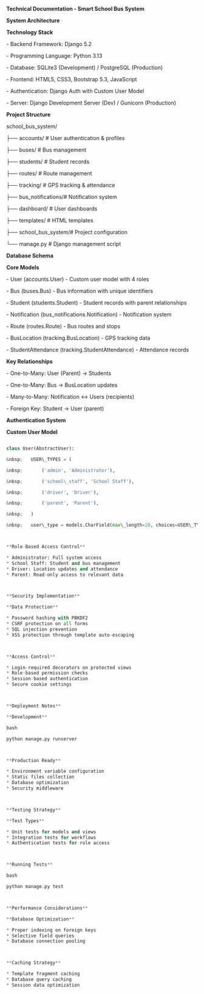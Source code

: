 **Technical Documentation - Smart School Bus System**



**System Architecture**



**Technology Stack**

\- Backend Framework: Django 5.2

\- Programming Language: Python 3.13

\- Database: SQLite3 (Development) / PostgreSQL (Production)

\- Frontend: HTML5, CSS3, Bootstrap 5.3, JavaScript

\- Authentication: Django Auth with Custom User Model

\- Server: Django Development Server (Dev) / Gunicorn (Production)



**Project Structure**

school\_bus\_system/

├── accounts/ # User authentication \& profiles

├── buses/ # Bus management

├── students/ # Student records

├── routes/ # Route management

├── tracking/ # GPS tracking \& attendance

├── bus\_notifications/# Notification system

├── dashboard/ # User dashboards

├── templates/ # HTML templates

├── school\_bus\_system/# Project configuration

└── manage.py # Django management script



**Database Schema**



**Core Models**

\- User (accounts.User) - Custom user model with 4 roles

\- Bus (buses.Bus) - Bus information with unique identifiers

\- Student (students.Student) - Student records with parent relationships

\- Notification (bus\_notifications.Notification) - Notification system

\- Route (routes.Route) - Bus routes and stops

\- BusLocation (tracking.BusLocation) - GPS tracking data

\- StudentAttendance (tracking.StudentAttendance) - Attendance records



**Key Relationships**

\- One-to-Many: User (Parent) → Students

\- One-to-Many: Bus → BusLocation updates

\- Many-to-Many: Notification ↔ Users (recipients)

\- Foreign Key: Student → User (parent)



**Authentication System**



**Custom User Model**

```python

class User(AbstractUser):

&nbsp;   USER\_TYPES = (

&nbsp;       ('admin', 'Administrator'),

&nbsp;       ('school\_staff', 'School Staff'),

&nbsp;       ('driver', 'Driver'),

&nbsp;       ('parent', 'Parent'),

&nbsp;   )

&nbsp;   user\_type = models.CharField(max\_length=20, choices=USER\_TYPES)



**Role-Based Access Control**

* Administrator: Full system access
* School Staff: Student and bus management
* Driver: Location updates and attendance
* Parent: Read-only access to relevant data



**Security Implementation**

**Data Protection**

* Password hashing with PBKDF2
* CSRF protection on all forms
* SQL injection prevention
* XSS protection through template auto-escaping



**Access Control**

* Login-required decorators on protected views
* Role-based permission checks
* Session-based authentication
* Secure cookie settings



**Deployment Notes**

**Development**

bash

python manage.py runserver



**Production Ready**

* Environment variable configuration
* Static files collection
* Database optimization
* Security middleware



**Testing Strategy**

**Test Types**

* Unit tests for models and views
* Integration tests for workflows
* Authentication tests for role access



**Running Tests**

bash

python manage.py test



**Performance Considerations**

**Database Optimization**

* Proper indexing on foreign keys
* Selective field queries
* Database connection pooling



**Caching Strategy**

* Template fragment caching
* Database query caching
* Session data optimization
